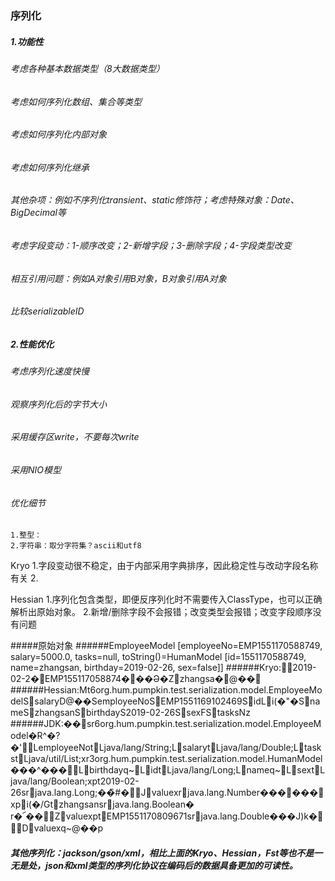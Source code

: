 ### 序列化
##### 1.功能性
###### 考虑各种基本数据类型（8大数据类型）
###### 考虑如何序列化数组、集合等类型
###### 考虑如何序列化内部对象
###### 考虑如何序列化继承
###### 其他杂项：例如不序列化transient、static修饰符；考虑特殊对象：Date、BigDecimal等
###### 考虑字段变动：1-顺序改变；2-新增字段；3-删除字段；4-字段类型改变
###### 相互引用问题：例如A对象引用B对象，B对象引用A对象
###### 比较serializableID

##### 2.性能优化
###### 考虑序列化速度快慢
###### 观察序列化后的字节大小
###### 采用缓存区write，不要每次write
###### 采用NIO模型
###### 优化细节
	1.整型：
	2.字符串：取分字符集？ascii和utf8



Kryo 
	1.字段变动很不稳定，由于内部采用字典排序，因此稳定性与改动字段名称有关
	2.
	
Hessian
	1.序列化包含类型，即便反序列化时不需要传入ClassType，也可以正确解析出原始对象。
	2.新增/删除字段不会报错；改变类型会报错；改变字段顺序没有问题

#####原始对象
######EmployeeModel [employeeNo=EMP1551170588749, salary=5000.0, tasks=null, toString()=HumanModel [id=1551170588749, name=zhangsan, birthday=2019-02-26, sex=false]]
######Kryo:2019-02-2�EMP155117058874���Ə�Zzhangsa�@��       
######Hessian:Mt 6org.hum.pumpkin.test.serialization.model.EmployeeModelS salaryD@��     S employeeNoS EMP1551169102469S idL  i(�"�S nameS zhangsanS birthdayS 2019-02-26S sexFS tasksNz
######JDK:�� sr 6org.hum.pumpkin.test.serialization.model.EmployeeModel�R^�?�' L employeeNot Ljava/lang/String;L salaryt Ljava/lang/Double;L taskst Ljava/util/List;xr 3org.hum.pumpkin.test.serialization.model.HumanModel���^��� L birthdayq ~ L idt Ljava/lang/Long;L nameq ~ L sext Ljava/lang/Boolean;xpt 2019-02-26sr java.lang.Long;��̏#� J valuexr java.lang.Number������  xp  i(�/Gt zhangsansr java.lang.Boolean� r�՜�� Z valuexp t EMP1551170809671sr java.lang.Double���J)k� D valuexq ~ @��     p

##### 其他序列化：jackson/gson/xml，相比上面的Kryo、Hessian，Fst等也不是一无是处，json和xml类型的序列化协议在编码后的数据具备更加的可读性。
	

